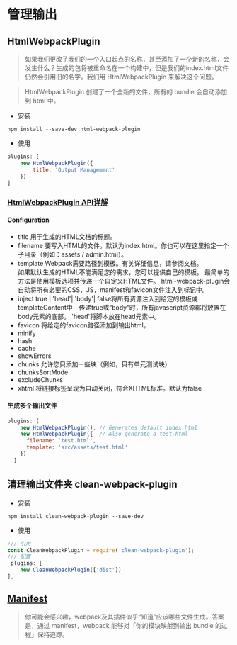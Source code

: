 # 管理输出

## HtmlWebpackPlugin
> 如果我们更改了我们的一个入口起点的名称，甚至添加了一个新的名称，会发生什么？生成的包将被重命名在一个构建中，但是我们的index.html文件仍然会引用旧的名字。我们用 HtmlWebpackPlugin 来解决这个问题。  

> HtmlWebpackPlugin 创建了一个全新的文件，所有的 bundle 会自动添加到 html 中。
* 安装  
```
npm install --save-dev html-webpack-plugin
```
* 使用  
```js
plugins: [
    new HtmlWebpackPlugin({
        title: 'Output Management'
    })
]
```
### [HtmlWebpackPlugin API详解](https://github.com/jantimon/html-webpack-plugin)
#### Configuration
* title 用于生成的HTML文档的标题。
* filename 要写入HTML的文件。默认为index.html。你也可以在这里指定一个子目录（例如：assets / admin.html）。
* template Webpack需要路径到模板。有关详细信息，请参阅文档。  
如果默认生成的HTML不能满足您的需求，您可以提供自己的模板。 最简单的方法是使用模板选项并传递一个自定义HTML文件。 html-webpack-plugin会自动将所有必要的CSS，JS，manifest和favicon文件注入到标记中。
* inject true | 'head'| 'body'| false将所有资源注入到给定的模板或templateContent中 - 传递true或“body”时，所有javascript资源都将放置在body元素的底部。 'head'将脚本放在head元素中。
* favicon 将给定的favicon路径添加到输出html。
* minify 
* hash
* cache
* showErrors
* chunks 允许您只添加一些块（例如，只有单元测试块）
* chunksSortMode
* excludeChunks
* xhtml 将链接标签呈现为自动关闭，符合XHTML标准。默认为false

#### 生成多个输出文件
```js
plugins: [
    new HtmlWebpackPlugin(), // Generates default index.html
    new HtmlWebpackPlugin({  // Also generate a test.html
      filename: 'test.html',
      template: 'src/assets/test.html'
    })
  ]
```

## 清理输出文件夹 clean-webpack-plugin 
* 安装
```
npm install clean-webpack-plugin --save-dev
```
* 使用
```js
/// 引用
const CleanWebpackPlugin = require('clean-webpack-plugin');
/// 配置
 plugins: [
    new CleanWebpackPlugin(['dist'])
],
```

## [Manifest](https://doc.webpack-china.org/concepts/manifest)
> 你可能会感兴趣，webpack及其插件似乎“知道”应该哪些文件生成。答案是，通过 manifest，webpack 能够对「你的模块映射到输出 bundle 的过程」保持追踪。  